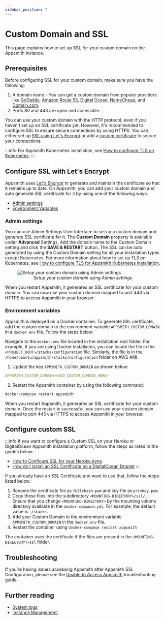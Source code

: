 ```yaml
---
sidebar_position: 7
---
```

# Custom Domain and SSL

This page explains how to set up SSL for your custom domain on the Appsmith instance.

<VideoEmbed host="youtube" videoId="0llo1exi4IY" title="How To Self-Host Appsmith With A Custom Domain" caption="Set up SSL for your Custom Domain on your self-hosted Appsmith Instance"/>

## Prerequisites
Before configuring SSL for your custom domain, make sure you have the following:
1. A domain name - You can get a custom domain from popular providers like [GoDaddy](https://in.godaddy.com/help/create-a-subdomain-4080), [Amazon Route 53](https://aws.amazon.com/premiumsupport/knowledge-center/create-subdomain-route-53/), [Digital Ocean](https://www.digitalocean.com/docs/networking/dns/how-to/add-subdomain/), [NameCheap](https://www.namecheap.com/support/knowledgebase/article.aspx/9776/2237/how-to-create-a-subdomain-for-my-domain), and [Domain.com](https://www.domain.com/help/article/domain-management-how-to-update-subdomains).
2. Ports 80 and 443 are open and accessible.

You can use your custom domain with the HTTP protocol, even if you haven't set up an SSL certificate yet. However, it's recommended to configure SSL to ensure secure connections by using HTTPS. You can either set up [SSL using Let's Encrypt](#configure-ssl-with-lets-encrypt) or add a [custom certificate](#configure-custom-ssl) to secure your connections.


:::info
For Appsmith Kubernetes installation, see [How to configure TLS on Kubernetes](/getting-started/setup/installation-guides/kubernetes#configure-tls).
:::

## Configure SSL with Let's Encrypt
Appsmith uses [Let's Encrypt](https://letsencrypt.org) to generate and maintain the certificate so that it remains up to date. On Appsmith, you can add your custom domain and auto generate SSL certificate for it by using one of the following ways:

* [Admin settings](#admin-settings)
* [Environment Variables](#environment-variables)

### Admin settings
You can use Admin Settings User Interface to set up a custom domain and generate SSL certificate for it. The **Custom Domain** property is available under **Advanced** Settings. Add the domain name to the Custom Domain setting and click the **SAVE & RESTART** button. The SSL can be auto generated by using the Custom Domain setting for all your installation types except Kubernetes. For more information about how to set up TLS on Kubernetes, see [How to configure TLS for Appsmith Kubernetes installation](/getting-started/setup/installation-guides/kubernetes#configure-tls).

<figure>
  <img src="/img/setup-custom-domain-using-admin-settings.png" style= {{width:"700px", height:"auto"}} alt="Setup your custom domain using Admin settings"/>
  <figcaption align = "center"><i>Setup your custom domain using Admin settings</i></figcaption>
</figure>

When you restart Appsmith, it generates an SSL certificate for your custom domain. You can now use your custom domain mapped to port 443 via HTTPS to access Appsmith in your browser.

### Environment variables
Appsmith is deployed on a Docker container. To generate SSL certificate, add the custom domain to the environment variable `APPSMITH_CUSTOM_DOMAIN` in a `docker.env` file. Follow the steps below:

Navigate to the `docker.env` file located in the installation root folder. For example, if you are using Docker installation, you can locate the file in the `<PROJECT_ROOT>/stacks/configuration` file. Similarly, the file is in the `/home/ubuntu/appsmith/stacks/configuration` folder on AWS AMI.
1. Update the key `APPSMITH_CUSTOM_DOMAIN` as shown below:

```yaml
APPSMITH_CUSTOM_DOMAIN=<ADD_CUSTOM_DOMAIN_HERE>
```
2. Restart the Appsmith container by using the following command:

```bash
docker-compose restart appsmith
```
When you restart Appsmith, it generates an SSL certificate for your custom domain. Once the restart is successful, you can use your custom domain mapped to port 443 via HTTPS to access Appsmith in your browser.

## Configure custom SSL

:::info
If you want to configure a Custom SSL on your Heroku or DigitalOcean Appsmith installation platform, follow the steps as listed in the guides below:
* [How to Configure SSL for your Heroku dyno](https://devcenter.heroku.com/articles/ssl)
* [How do I install an SSL Certificate on a DigitalOcean Droplet](https://docs.digitalocean.com/support/how-do-i-install-an-ssl-certificate-on-a-droplet/)
:::

If you already have an SSL Certificate and want to use that, follow the steps listed below:

1. Rename the certificate file as `fullchain.pem` and key file as `privkey.pem`.
2. Copy these files into the subdirectory `<MOUNTING-DIRECTORY>/ssl/`. Ensure that you change `<MOUNTING-DIRECTORY>` by the mounting volume directory available in the `docker-compose.yml`. For example, the default value is `./stacks`.
3. Add your Custom Domain to the environment variable `APPSMITH_CUSTOM_DOMAIN` in the `docker.env` file.
4. Restart the container using `docker-compose restart appsmith`

The container uses the certificate if the files are present in the `<MOUNTING-DIRECTORY>/ssl` folder.


## Troubleshooting

If you’re having issues accessing Appsmith after Appsmith SSL Configuration, please see the [Unable to Access Appsmith](/help-and-support/troubleshooting-guide/deployment-errors#unable-to-access-appsmith) troubleshooting guide. 

## Further reading
- [System logs](/learning-and-resources/how-to-guides/how-to-get-container-logs)
- [Instance Management](/getting-started/setup/instance-management) 
